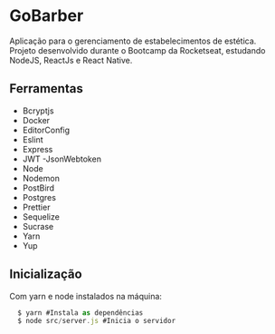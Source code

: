 <h1>GoBarber</h1>
<p>
Aplicação para o gerenciamento de estabelecimentos de estética.</br>
Projeto desenvolvido durante o Bootcamp da Rocketseat, estudando NodeJS, ReactJs e React Native.
</p>

<h2>Ferramentas</h2>
<ul>
  <li>Bcryptjs</li>
  <li>Docker</li>
  <li>EditorConfig</li>
  <li>Eslint</li>
  <li>Express</li>
  <li>JWT -JsonWebtoken</li>
  <li>Node</li>
  <li>Nodemon</li>
  <li>PostBird</li>
  <li>Postgres</li>
  <li>Prettier</li>
  <li>Sequelize</li>
  <li>Sucrase</li>
  <li>Yarn</li>
  <li>Yup</li>
</ul>

<h2>Inicialização</h2>
<p>
Com yarn e node instalados na máquina:
</p>

```js
  $ yarn #Instala as dependências 
  $ node src/server.js #Inicia o servidor
```
